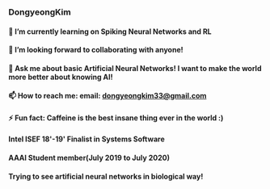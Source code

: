 ### DongyeongKim 


#### 🌱 I’m currently learning on Spiking Neural Networks and RL
#### 👯 I’m looking forward to collaborating with anyone!
#### 💬 Ask me about basic Artificial Neural Networks! I want to make the world more better about knowing AI!
#### 📫 How to reach me: email: dongyeongkim33@gmail.com
#### ⚡ Fun fact: Caffeine is the best insane thing ever in the world :) 


#### Intel ISEF 18'-19' Finalist in Systems Software

#### AAAI Student member(July 2019 to July 2020)

#### Trying to see artificial neural networks in biological way!
